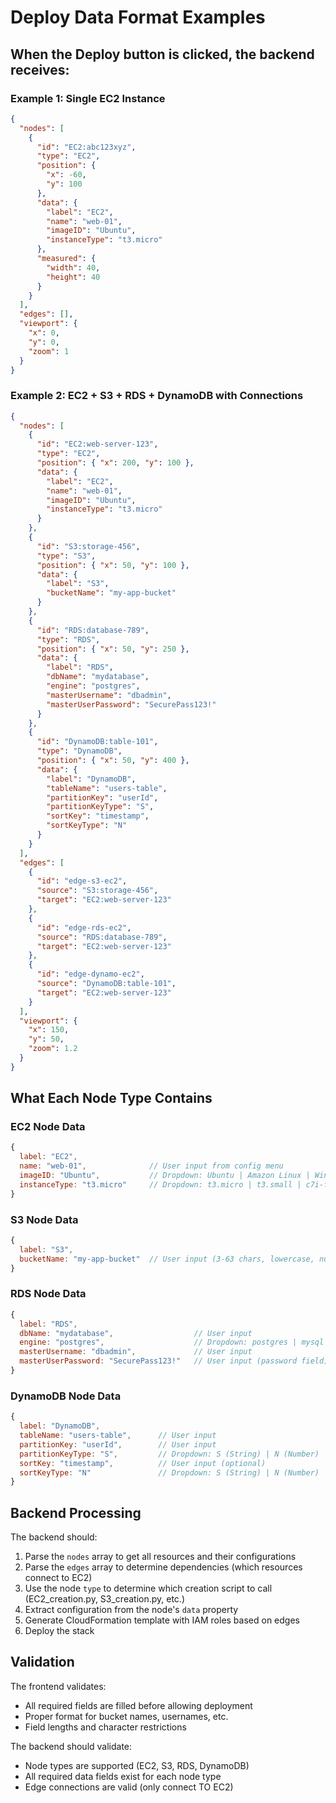 # Deploy Data Format Examples

## When the Deploy button is clicked, the backend receives:

### Example 1: Single EC2 Instance

```json
{
  "nodes": [
    {
      "id": "EC2:abc123xyz",
      "type": "EC2",
      "position": {
        "x": -60,
        "y": 100
      },
      "data": {
        "label": "EC2",
        "name": "web-01",
        "imageID": "Ubuntu",
        "instanceType": "t3.micro"
      },
      "measured": {
        "width": 40,
        "height": 40
      }
    }
  ],
  "edges": [],
  "viewport": {
    "x": 0,
    "y": 0,
    "zoom": 1
  }
}
```

### Example 2: EC2 + S3 + RDS + DynamoDB with Connections

```json
{
  "nodes": [
    {
      "id": "EC2:web-server-123",
      "type": "EC2",
      "position": { "x": 200, "y": 100 },
      "data": {
        "label": "EC2",
        "name": "web-01",
        "imageID": "Ubuntu",
        "instanceType": "t3.micro"
      }
    },
    {
      "id": "S3:storage-456",
      "type": "S3",
      "position": { "x": 50, "y": 100 },
      "data": {
        "label": "S3",
        "bucketName": "my-app-bucket"
      }
    },
    {
      "id": "RDS:database-789",
      "type": "RDS",
      "position": { "x": 50, "y": 250 },
      "data": {
        "label": "RDS",
        "dbName": "mydatabase",
        "engine": "postgres",
        "masterUsername": "dbadmin",
        "masterUserPassword": "SecurePass123!"
      }
    },
    {
      "id": "DynamoDB:table-101",
      "type": "DynamoDB",
      "position": { "x": 50, "y": 400 },
      "data": {
        "label": "DynamoDB",
        "tableName": "users-table",
        "partitionKey": "userId",
        "partitionKeyType": "S",
        "sortKey": "timestamp",
        "sortKeyType": "N"
      }
    }
  ],
  "edges": [
    {
      "id": "edge-s3-ec2",
      "source": "S3:storage-456",
      "target": "EC2:web-server-123"
    },
    {
      "id": "edge-rds-ec2",
      "source": "RDS:database-789",
      "target": "EC2:web-server-123"
    },
    {
      "id": "edge-dynamo-ec2",
      "source": "DynamoDB:table-101",
      "target": "EC2:web-server-123"
    }
  ],
  "viewport": {
    "x": 150,
    "y": 50,
    "zoom": 1.2
  }
}
```

## What Each Node Type Contains

### EC2 Node Data

```javascript
{
  label: "EC2",
  name: "web-01",              // User input from config menu
  imageID: "Ubuntu",           // Dropdown: Ubuntu | Amazon Linux | Windows
  instanceType: "t3.micro"     // Dropdown: t3.micro | t3.small | c7i-flex.large | m7i-flex.large
}
```

### S3 Node Data

```javascript
{
  label: "S3",
  bucketName: "my-app-bucket"  // User input (3-63 chars, lowercase, numbers, hyphens)
}
```

### RDS Node Data

```javascript
{
  label: "RDS",
  dbName: "mydatabase",                  // User input
  engine: "postgres",                    // Dropdown: postgres | mysql
  masterUsername: "dbadmin",             // User input
  masterUserPassword: "SecurePass123!"   // User input (password field)
}
```

### DynamoDB Node Data

```javascript
{
  label: "DynamoDB",
  tableName: "users-table",      // User input
  partitionKey: "userId",        // User input
  partitionKeyType: "S",         // Dropdown: S (String) | N (Number)
  sortKey: "timestamp",          // User input (optional)
  sortKeyType: "N"               // Dropdown: S (String) | N (Number)
}
```

## Backend Processing

The backend should:

1. Parse the `nodes` array to get all resources and their configurations
2. Parse the `edges` array to determine dependencies (which resources connect to EC2)
3. Use the node `type` to determine which creation script to call (EC2_creation.py, S3_creation.py, etc.)
4. Extract configuration from the node's `data` property
5. Generate CloudFormation template with IAM roles based on edges
6. Deploy the stack

## Validation

The frontend validates:

- All required fields are filled before allowing deployment
- Proper format for bucket names, usernames, etc.
- Field lengths and character restrictions

The backend should validate:

- Node types are supported (EC2, S3, RDS, DynamoDB)
- All required data fields exist for each node type
- Edge connections are valid (only connect TO EC2)
